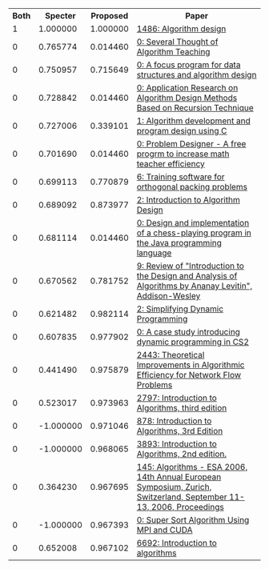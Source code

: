 <html><table><tr>
<th>Both</th>
<th>Specter</th>
<th>Proposed</th>
<th>Paper</th>
</tr>
<tr>
<td>1</td>
<td>1.000000</td>
<td>1.000000</td>
<td><a href="https://www.semanticscholar.org/paper/31a0267335788dc3d5516ff0e042e3372cd53848">1486: Algorithm design</a></td>
</tr>
<tr>
<td>0</td>
<td>0.765774</td>
<td>0.014460</td>
<td><a href="https://www.semanticscholar.org/paper/132e9c688906a3c6ead510266ffde81ca9f90b69">0: Several Thought of Algorithm Teaching</a></td>
</tr>
<tr>
<td>0</td>
<td>0.750957</td>
<td>0.715649</td>
<td><a href="https://www.semanticscholar.org/paper/725a4fdf8fcf10d4caabb9c7aa2526f936807e94">0: A focus program for data structures and algorithm design</a></td>
</tr>
<tr>
<td>0</td>
<td>0.728842</td>
<td>0.014460</td>
<td><a href="https://www.semanticscholar.org/paper/328eb94399fb1a468678361bd3e7a9fe05579187">0: Application Research on Algorithm Design Methods Based on Recursion Technique</a></td>
</tr>
<tr>
<td>0</td>
<td>0.727006</td>
<td>0.339101</td>
<td><a href="https://www.semanticscholar.org/paper/e54c34c6e2763c253766cf739fa721e451722ed9">1: Algorithm development and program design using C</a></td>
</tr>
<tr>
<td>0</td>
<td>0.701690</td>
<td>0.014460</td>
<td><a href="https://www.semanticscholar.org/paper/f97334f68a35641f3703c2dda172d6fcd02c3316">0: Problem Designer - A free progrm to increase math teacher efficiency</a></td>
</tr>
<tr>
<td>0</td>
<td>0.699113</td>
<td>0.770879</td>
<td><a href="https://www.semanticscholar.org/paper/db6695cbae51a3118722018d1798c8ca3beb7ebe">6: Training software for orthogonal packing problems</a></td>
</tr>
<tr>
<td>0</td>
<td>0.689092</td>
<td>0.873977</td>
<td><a href="https://www.semanticscholar.org/paper/64b6469f78145f38ed500bf5fd6e6938f2ce0396">2: Introduction to Algorithm Design</a></td>
</tr>
<tr>
<td>0</td>
<td>0.681114</td>
<td>0.014460</td>
<td><a href="https://www.semanticscholar.org/paper/47bcd13e52b3ee355b9a2d32a01483d47b3bfa78">0: Design and implementation of a chess-playing program in the Java programming language</a></td>
</tr>
<tr>
<td>0</td>
<td>0.670562</td>
<td>0.781752</td>
<td><a href="https://www.semanticscholar.org/paper/4270650fced0b5629cda3c2a5f548647d98e5db6">9: Review of "Introduction to the Design and Analysis of Algorithms by Ananay Levitin", Addison-Wesley</a></td>
</tr>
<tr>
<td>0</td>
<td>0.621482</td>
<td>0.982114</td>
<td><a href="https://www.semanticscholar.org/paper/f4d613a80f22002fd6ba34ddf2cc4a681b6f2542">2: Simplifying Dynamic Programming</a></td>
</tr>
<tr>
<td>0</td>
<td>0.607835</td>
<td>0.977902</td>
<td><a href="https://www.semanticscholar.org/paper/d2f1478d9cb93cd6cf9c616a8feda5f3e1e684fb">0: A case study introducing dynamic programming in CS2</a></td>
</tr>
<tr>
<td>0</td>
<td>0.441490</td>
<td>0.975879</td>
<td><a href="https://www.semanticscholar.org/paper/ea84558327047559bce1c2eaaf183da2cc64c2d5">2443: Theoretical Improvements in Algorithmic Efficiency for Network Flow Problems</a></td>
</tr>
<tr>
<td>0</td>
<td>0.523017</td>
<td>0.973963</td>
<td><a href="https://www.semanticscholar.org/paper/611c2c20f6566946694d832e58bfd7b7cb58b66e">2797: Introduction to Algorithms, third edition</a></td>
</tr>
<tr>
<td>0</td>
<td>-1.000000</td>
<td>0.971046</td>
<td><a href="https://www.semanticscholar.org/paper/31181e73befea410e25de462eccd0e74ba8fea0b">878: Introduction to Algorithms, 3rd Edition</a></td>
</tr>
<tr>
<td>0</td>
<td>-1.000000</td>
<td>0.968065</td>
<td><a href="https://www.semanticscholar.org/paper/01e4fb65c450930c02208663644b1f7a62b0f0b6">3893: Introduction to Algorithms, 2nd edition.</a></td>
</tr>
<tr>
<td>0</td>
<td>0.364230</td>
<td>0.967695</td>
<td><a href="https://www.semanticscholar.org/paper/757140dfc146b6a47a2ac7751490d6d782e947db">145: Algorithms - ESA 2006, 14th Annual European Symposium, Zurich, Switzerland, September 11-13, 2006, Proceedings</a></td>
</tr>
<tr>
<td>0</td>
<td>-1.000000</td>
<td>0.967393</td>
<td><a href="https://www.semanticscholar.org/paper/3b07fe13305636881b875e32f39c113106299d70">0: Super Sort Algorithm Using MPI and CUDA</a></td>
</tr>
<tr>
<td>0</td>
<td>0.652008</td>
<td>0.967102</td>
<td><a href="https://www.semanticscholar.org/paper/f2c1830eedc095b92a78dc3afa39a36343ed81ad">6692: Introduction to algorithms</a></td>
</tr>
</table></html>

